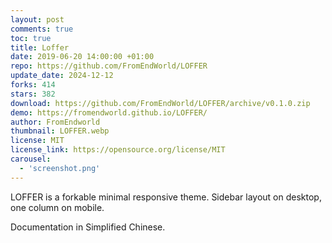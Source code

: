 ```yaml
---
layout: post
comments: true
toc: true
title: Loffer
date: 2019-06-20 14:00:00 +01:00
repo: https://github.com/FromEndWorld/LOFFER
update_date: 2024-12-12
forks: 414
stars: 382
download: https://github.com/FromEndWorld/LOFFER/archive/v0.1.0.zip
demo: https://fromendworld.github.io/LOFFER/
author: FromEndworld
thumbnail: LOFFER.webp
license: MIT
license_link: https://opensource.org/license/MIT
carousel:
  - 'screenshot.png'
---
```


LOFFER is a forkable minimal responsive theme. Sidebar layout on desktop, one column on mobile.

Documentation in Simplified Chinese.
